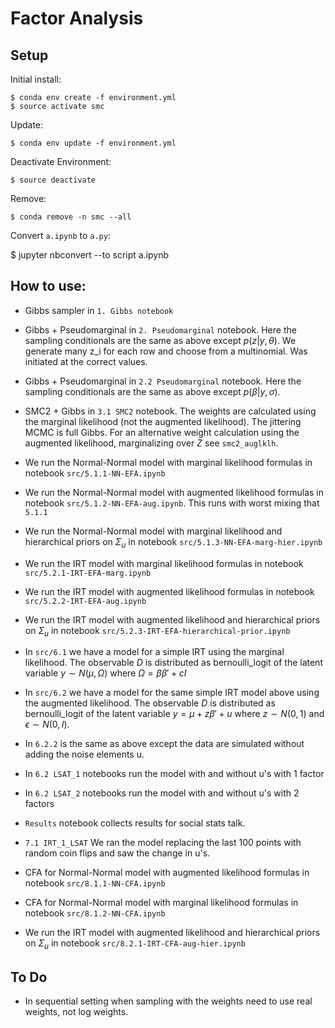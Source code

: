 # Factor Analysis

## Setup

Initial install:

    $ conda env create -f environment.yml
    $ source activate smc

Update:

    $ conda env update -f environment.yml

Deactivate Environment:

    $ source deactivate

Remove:

    $ conda remove -n smc --all


Convert `a.ipynb` to `a.py`:

  $ jupyter nbconvert --to script a.ipynb


## How to use:

* Gibbs sampler in `1. Gibbs notebook`

* Gibbs + Pseudomarginal in `2. Pseudomarginal` notebook. Here the sampling
conditionals are the same as above except $p(z| y,\theta)$. We generate many
z_i for each row and choose from a multinomial. Was initiated at the correct
values.

* Gibbs + Pseudomarginal in `2.2 Pseudomarginal` notebook. Here the sampling
conditionals are the same as above except $p(\beta| y, \sigma)$.

* SMC2 + Gibbs in `3.1 SMC2` notebook. The weights are calculated using the marginal
likelihood (not the augmented likelihood). The jittering MCMC is full Gibbs. For
an alternative weight calculation using the augmented likelihood, marginalizing
over $Z$ see `smc2_auglklh`.

* We run the Normal-Normal model with marginal likelihood formulas in notebook
`src/5.1.1-NN-EFA.ipynb`

* We run the Normal-Normal model with augmented likelihood formulas in notebook
`src/5.1.2-NN-EFA-aug.ipynb`. This runs with worst mixing that `5.1.1`

* We run the Normal-Normal model with marginal likelihood and hierarchical priors on
$\Sigma_u$ in notebook `src/5.1.3-NN-EFA-marg-hier.ipynb`

* We run the IRT model with marginal likelihood formulas in notebook
`src/5.2.1-IRT-EFA-marg.ipynb`

* We run the IRT model with augmented likelihood formulas in notebook
`src/5.2.2-IRT-EFA-aug.ipynb`

* We run the IRT model with augmented likelihood and hierarchical priors on
$\Sigma_u$ in notebook `src/5.2.3-IRT-EFA-hierarchical-prior.ipynb`

* In `src/6.1` we have a model for a simple IRT using the marginal likelihood.
The observable $D$ is distributed as bernoulli_logit of the latent
variable $y \sim N(\mu, \Omega)$ where $\Omega = \beta \beta' + cI$

* In `src/6.2` we have a model for the same simple IRT model above
using the augmented likelihood.
The observable $D$ is distributed as bernoulli_logit of the latent
variable $y = \mu + z \beta' + u$ where $z \sim N(0,1)$ and
$\epsilon \sim N(0, I)$.

* In `6.2.2` is the same as above except the data are simulated without adding
the noise elements u.


* In `6.2 LSAT_1` notebooks run the model with and without u's with 1 factor

* In `6.2 LSAT_2` notebooks run the model with and without u's with 2 factors

* `Results` notebook collects results for social stats talk.

* `7.1 IRT_1_LSAT` We ran the model replacing the last 100 points with random
coin flips and saw the change in u's.

* CFA for Normal-Normal model with augmented likelihood formulas in notebook
`src/8.1.1-NN-CFA.ipynb`

* CFA for Normal-Normal model with marginal likelihood formulas in notebook
`src/8.1.2-NN-CFA.ipynb`

* We run the IRT model with augmented likelihood and hierarchical priors on
$\Sigma_u$ in notebook `src/8.2.1-IRT-CFA-aug-hier.ipynb`


## To Do

* In sequential setting when sampling with the weights need to use real weights,
not log weights.

